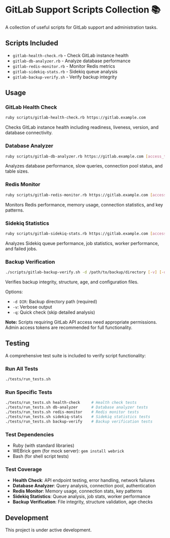 # GitLab Support Scripts Collection 📚

A collection of useful scripts for GitLab support and administration tasks.

## Scripts Included
- `gitlab-health-check.rb` - Check GitLab instance health
- `gitlab-db-analyzer.rb` - Analyze database performance
- `gitlab-redis-monitor.rb` - Monitor Redis metrics
- `gitlab-sidekiq-stats.rb` - Sidekiq queue analysis
- `gitlab-backup-verify.sh` - Verify backup integrity

## Usage

### GitLab Health Check
```bash
ruby scripts/gitlab-health-check.rb https://gitlab.example.com
```
Checks GitLab instance health including readiness, liveness, version, and database connectivity.

### Database Analyzer
```bash
ruby scripts/gitlab-db-analyzer.rb https://gitlab.example.com [access_token]
```
Analyzes database performance, slow queries, connection pool status, and table sizes.

### Redis Monitor
```bash
ruby scripts/gitlab-redis-monitor.rb https://gitlab.example.com [access_token]
```
Monitors Redis performance, memory usage, connection statistics, and key patterns.

### Sidekiq Statistics
```bash
ruby scripts/gitlab-sidekiq-stats.rb https://gitlab.example.com [access_token]
```
Analyzes Sidekiq queue performance, job statistics, worker performance, and failed jobs.

### Backup Verification
```bash
./scripts/gitlab-backup-verify.sh -d /path/to/backup/directory [-v] [-q]
```
Verifies backup integrity, structure, age, and configuration files.

Options:
- `-d DIR`: Backup directory path (required)
- `-v`: Verbose output
- `-q`: Quick check (skip detailed analysis)

**Note:** Scripts requiring GitLab API access need appropriate permissions. Admin access tokens are recommended for full functionality.

## Testing

A comprehensive test suite is included to verify script functionality:

### Run All Tests
```bash
./tests/run_tests.sh
```

### Run Specific Tests
```bash
./tests/run_tests.sh health-check     # Health check tests
./tests/run_tests.sh db-analyzer      # Database analyzer tests
./tests/run_tests.sh redis-monitor    # Redis monitor tests
./tests/run_tests.sh sidekiq-stats    # Sidekiq statistics tests
./tests/run_tests.sh backup-verify    # Backup verification tests
```

### Test Dependencies
- Ruby (with standard libraries)
- WEBrick gem (for mock server): `gem install webrick`
- Bash (for shell script tests)

### Test Coverage
- **Health Check**: API endpoint testing, error handling, network failures
- **Database Analyzer**: Query analysis, connection pool, authentication
- **Redis Monitor**: Memory usage, connection stats, key patterns
- **Sidekiq Statistics**: Queue analysis, job stats, worker performance
- **Backup Verification**: File integrity, structure validation, age checks

## Development
This project is under active development.
